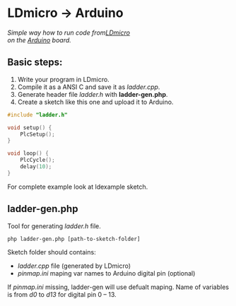 # LDmicro &rarr; Arduino

*Simple way how to run code from[LDmicro](http://www.cq.cx/ladder.pl)  
on the [Arduino](http://arduino.cc) board.*


## Basic steps:

1. Write your program in LDmicro.
2. Compile it as a ANSI C and save it as *ladder.cpp*.
3. Generate header file *ladder.h* with **ladder-gen.php**.
4. Create a sketch like this one and upload it to Arduino.

```cpp
#include "ladder.h"

void setup() {
    PlcSetup();
}

void loop() {
    PlcCycle();
    delay(10);
}
```

For complete example look at ldexample sketch.

## ladder-gen.php

Tool for generating *ladder.h* file. 

```
php ladder-gen.php [path-to-sketch-folder]
```

Sketch folder should contains:

-  *ladder.cpp* file (generated by LDmicro)
-  *pinmap.ini* maping var names to Arduino digital pin (optional)

If *pinmap.ini* missing, ladder-gen will use defualt maping. Name of variables 
is from *d0* to *d13* for digital pin 0 – 13.
